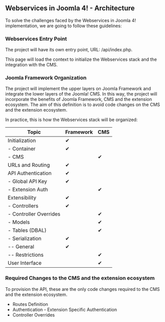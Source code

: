 ## Webservices in Joomla 4! - Architecture

To solve the challenges faced by the Webservices in Joomla 4! implementation, we are going to follow these guidelines:

### Webservices Entry Point

The project will have its own entry point, URL: /api/index.php.

This page will load the context to initialize the  Webservices stack and the integration with the CMS.

### Joomla Framework Organization

The project will implement the upper layers on Joomla Framework and integrate the lower layers of the Joomla! CMS. In this way, the project will incorporate the benefits of Joomla Framework, CMS and the extension ecosystem. The aim of this definition is to avoid code changes on the CMS and the extension ecosystem.

In practice, this is how the Webservices stack will be organized:

Topic           | Framework | CMS
---------       | ----------| ----------
Initialization  | ✔         | 
- Container     | ✔         | 
- CMS           |            | ✔
URLs and Routing         | ✔         | 
API Authentication  | ✔         | 
- Global API Key  | ✔         | 
- Extension Auth  |          | ✔
Extensibility   | ✔         | 
- Controllers     | ✔         |
- Controller Overrides |       | ✔
- Models          |            | ✔
- Tables (DBAL)   |            | ✔
- Serialization   | ✔         | 
-- General       | ✔         |  
-- Restrictions  |           | ✔
User Interface  |           | ✔

 ### Required Changes to the CMS and the extension ecosystem

 To provision the API, these are the only code changes required to the CMS and the extension ecosystem.

 - Routes Definition
 - Authentication - Extension Specific Authentication
 - Controller Overrides
